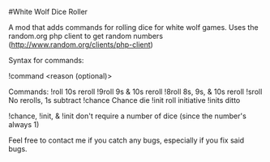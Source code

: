 #White Wolf Dice Roller

A mod that adds commands for rolling dice for white wolf games. Uses the random.org php client to get random numbers (http://www.random.org/clients/php-client)

Syntax for commands:

!command <number of dice> <reason (optional)>

Commands:
!roll 10s reroll
!9roll 9s & 10s reroll
!8roll 8s, 9s, & 10s reroll
!sroll No rerolls, 1s subtract
!chance Chance die
!init roll initiative
!inits ditto

!chance, !init, & !init don't require a number of dice (since the number's always 1)

Feel free to contact me if you catch any bugs, especially if you fix said bugs.